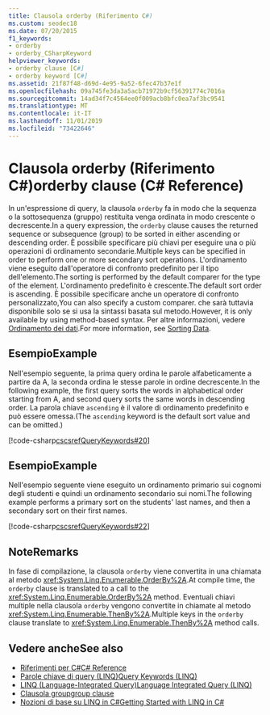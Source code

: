 ```yaml
---
title: Clausola orderby (Riferimento C#)
ms.custom: seodec18
ms.date: 07/20/2015
f1_keywords:
- orderby
- orderby_CSharpKeyword
helpviewer_keywords:
- orderby clause [C#]
- orderby keyword [C#]
ms.assetid: 21f87f48-d69d-4e95-9a52-6fec47b37e1f
ms.openlocfilehash: 09a745fe3da3a5acb71972b9cf56391774c7016a
ms.sourcegitcommit: 14ad34f7c4564ee0f009acb8bfc0ea7af3bc9541
ms.translationtype: MT
ms.contentlocale: it-IT
ms.lasthandoff: 11/01/2019
ms.locfileid: "73422646"
---
```

# <a name="orderby-clause-c-reference"></a><span data-ttu-id="b63e4-102">Clausola orderby (Riferimento C#)</span><span class="sxs-lookup"><span data-stu-id="b63e4-102">orderby clause (C# Reference)</span></span>

<span data-ttu-id="b63e4-103">In un'espressione di query, la clausola `orderby` fa in modo che la sequenza o la sottosequenza (gruppo) restituita venga ordinata in modo crescente o decrescente.</span><span class="sxs-lookup"><span data-stu-id="b63e4-103">In a query expression, the `orderby` clause causes the returned sequence or subsequence (group) to be sorted in either ascending or descending order.</span></span> <span data-ttu-id="b63e4-104">È possibile specificare più chiavi per eseguire una o più operazioni di ordinamento secondarie.</span><span class="sxs-lookup"><span data-stu-id="b63e4-104">Multiple keys can be specified in order to perform one or more secondary sort operations.</span></span> <span data-ttu-id="b63e4-105">L'ordinamento viene eseguito dall'operatore di confronto predefinito per il tipo dell'elemento.</span><span class="sxs-lookup"><span data-stu-id="b63e4-105">The sorting is performed by the default comparer for the type of the element.</span></span> <span data-ttu-id="b63e4-106">L'ordinamento predefinito è crescente.</span><span class="sxs-lookup"><span data-stu-id="b63e4-106">The default sort order is ascending.</span></span> <span data-ttu-id="b63e4-107">È possibile specificare anche un operatore di confronto personalizzato,</span><span class="sxs-lookup"><span data-stu-id="b63e4-107">You can also specify a custom comparer.</span></span> <span data-ttu-id="b63e4-108">che sarà tuttavia disponibile solo se si usa la sintassi basata sul metodo.</span><span class="sxs-lookup"><span data-stu-id="b63e4-108">However, it is only available by using method-based syntax.</span></span> <span data-ttu-id="b63e4-109">Per altre informazioni, vedere [Ordinamento dei dati](../../programming-guide/concepts/linq/sorting-data.md).</span><span class="sxs-lookup"><span data-stu-id="b63e4-109">For more information, see [Sorting Data](../../programming-guide/concepts/linq/sorting-data.md).</span></span>

## <a name="example"></a><span data-ttu-id="b63e4-110">Esempio</span><span class="sxs-lookup"><span data-stu-id="b63e4-110">Example</span></span>

<span data-ttu-id="b63e4-111">Nell'esempio seguente, la prima query ordina le parole alfabeticamente a partire da A, la seconda ordina le stesse parole in ordine decrescente.</span><span class="sxs-lookup"><span data-stu-id="b63e4-111">In the following example, the first query sorts the words in alphabetical order starting from A, and second query sorts the same words in descending order.</span></span> <span data-ttu-id="b63e4-112">La parola chiave `ascending` è il valore di ordinamento predefinito e può essere omessa.</span><span class="sxs-lookup"><span data-stu-id="b63e4-112">(The `ascending` keyword is the default sort value and can be omitted.)</span></span>

[!code-csharp[cscsrefQueryKeywords#20](~/samples/snippets/csharp/VS_Snippets_VBCSharp/CsCsrefQueryKeywords/CS/Orderby.cs#20)]

## <a name="example"></a><span data-ttu-id="b63e4-113">Esempio</span><span class="sxs-lookup"><span data-stu-id="b63e4-113">Example</span></span>

<span data-ttu-id="b63e4-114">Nell'esempio seguente viene eseguito un ordinamento primario sui cognomi degli studenti e quindi un ordinamento secondario sui nomi.</span><span class="sxs-lookup"><span data-stu-id="b63e4-114">The following example performs a primary sort on the students' last names, and then a secondary sort on their first names.</span></span>

[!code-csharp[cscsrefQueryKeywords#22](~/samples/snippets/csharp/VS_Snippets_VBCSharp/CsCsrefQueryKeywords/CS/Orderby.cs#22)]

## <a name="remarks"></a><span data-ttu-id="b63e4-115">Note</span><span class="sxs-lookup"><span data-stu-id="b63e4-115">Remarks</span></span>

<span data-ttu-id="b63e4-116">In fase di compilazione, la clausola `orderby` viene convertita in una chiamata al metodo <xref:System.Linq.Enumerable.OrderBy%2A>.</span><span class="sxs-lookup"><span data-stu-id="b63e4-116">At compile time, the `orderby` clause is translated to a call to the <xref:System.Linq.Enumerable.OrderBy%2A> method.</span></span> <span data-ttu-id="b63e4-117">Eventuali chiavi multiple nella clausola `orderby` vengono convertite in chiamate al metodo <xref:System.Linq.Enumerable.ThenBy%2A>.</span><span class="sxs-lookup"><span data-stu-id="b63e4-117">Multiple keys in the `orderby` clause translate to <xref:System.Linq.Enumerable.ThenBy%2A> method calls.</span></span>

## <a name="see-also"></a><span data-ttu-id="b63e4-118">Vedere anche</span><span class="sxs-lookup"><span data-stu-id="b63e4-118">See also</span></span>

- [<span data-ttu-id="b63e4-119">Riferimenti per C#</span><span class="sxs-lookup"><span data-stu-id="b63e4-119">C# Reference</span></span>](../index.md)
- [<span data-ttu-id="b63e4-120">Parole chiave di query (LINQ)</span><span class="sxs-lookup"><span data-stu-id="b63e4-120">Query Keywords (LINQ)</span></span>](query-keywords.md)
- [<span data-ttu-id="b63e4-121">LINQ (Language-Integrated Query)</span><span class="sxs-lookup"><span data-stu-id="b63e4-121">Language Integrated Query (LINQ)</span></span>](../../linq/index.md)
- [<span data-ttu-id="b63e4-122">Clausola group</span><span class="sxs-lookup"><span data-stu-id="b63e4-122">group clause</span></span>](group-clause.md)
- [<span data-ttu-id="b63e4-123">Nozioni di base su LINQ in C#</span><span class="sxs-lookup"><span data-stu-id="b63e4-123">Getting Started with LINQ in C#</span></span>](/dotnet/csharp/programming-guide/concepts/linq/)
